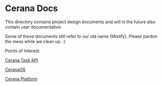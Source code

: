 # Cerana Docs

This directory contains project design documents and will in the future also contain user documentation

Some of these documents still refer to our old name (Mistify). Please pardon the mess while we clean up. :)

Points of Interest:

[Cerana Task API](cerana_task_api/)

[CeranaOS](ceranaos/)

[Cerana Platform](cerana_platform/)
